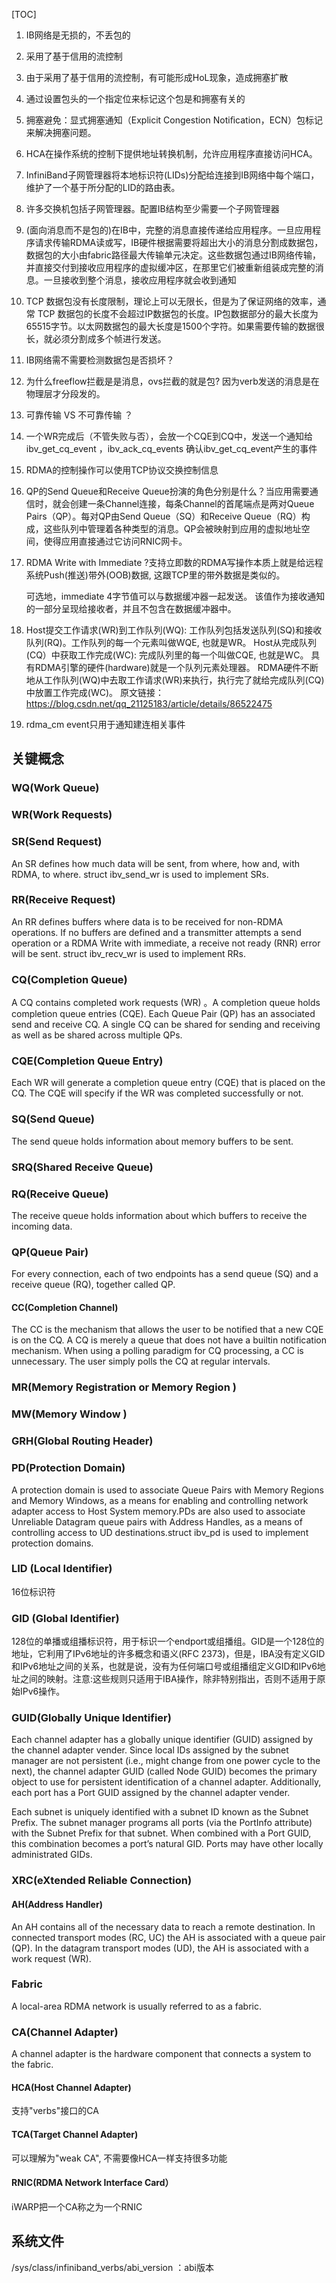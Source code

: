 [TOC]

1. IB网络是无损的，不丢包的

2. 采用了基于信用的流控制

3. 由于采用了基于信用的流控制，有可能形成HoL现象，造成拥塞扩散

4. 通过设置包头的一个指定位来标记这个包是和拥塞有关的

5. 拥塞避免：显式拥塞通知（Explicit Congestion Notiﬁcation，ECN）包标记来解决拥塞问题。

6. HCA在操作系统的控制下提供地址转换机制，允许应用程序直接访问HCA。

7. InfiniBand子网管理器将本地标识符(LIDs)分配给连接到IB网络中每个端口，维护了一个基于所分配的LID的路由表。

8. 许多交换机包括子网管理器。配置IB结构至少需要一个子网管理器

9. (面向消息而不是包的)在IB中，完整的消息直接传递给应用程序。一旦应用程序请求传输RDMA读或写，IB硬件根据需要将超出大小的消息分割成数据包，数据包的大小由fabric路径最大传输单元决定。这些数据包通过IB网络传输，并直接交付到接收应用程序的虚拟缓冲区，在那里它们被重新组装成完整的消息。一旦接收到整个消息，接收应用程序就会收到通知

10. TCP 数据包没有长度限制，理论上可以无限长，但是为了保证网络的效率，通常 TCP 数据包的长度不会超过IP数据包的长度。IP包数据部分的最大长度为65515字节。以太网数据包的最大长度是1500个字符。如果需要传输的数据很长，就必须分割成多个帧进行发送。

11. IB网络需不需要检测数据包是否损坏？

12. 为什么freeflow拦截是是消息，ovs拦截的就是包? 因为verb发送的消息是在物理层才分段发的。

13. 可靠传输 VS 不可靠传输 ？

14. 一个WR完成后（不管失败与否），会放一个CQE到CQ中，发送一个通知给ibv_get_cq_event ，ibv_ack_cq_events 确认ibv_get_cq_event产生的事件

15. RDMA的控制操作可以使用TCP协议交换控制信息

16. QP的Send Queue和Receive Queue扮演的角色分别是什么？当应用需要通信时，就会创建一条Channel连接，每条Channel的首尾端点是两对Queue Pairs（QP）。每对QP由Send Queue（SQ）和Receive Queue（RQ）构成，这些队列中管理着各种类型的消息。QP会被映射到应用的虚拟地址空间，使得应用直接通过它访问RNIC网卡。

17. RDMA Write with Immediate ?支持立即数的RDMA写操作本质上就是给远程系统Push(推送)带外(OOB)数据, 这跟TCP里的带外数据是类似的。

    可选地，immediate 4字节值可以与数据缓冲器一起发送。 该值作为接收通知的一部分呈现给接收者，并且不包含在数据缓冲器中。

18. Host提交工作请求(WR)到工作队列(WQ): 工作队列包括发送队列(SQ)和接收队列(RQ)。工作队列的每一个元素叫做WQE, 也就是WR。
    Host从完成队列(CQ）中获取工作完成(WC): 完成队列里的每一个叫做CQE, 也就是WC。
    具有RDMA引擎的硬件(hardware)就是一个队列元素处理器。 RDMA硬件不断地从工作队列(WQ)中去取工作请求(WR)来执行，执行完了就给完成队列(CQ)中放置工作完成(WC)。
    原文链接：https://blog.csdn.net/qq_21125183/article/details/86522475

19. rdma_cm event只用于通知建连相关事件

## 关键概念

### WQ(Work Queue)

### WR(Work Requests)

### SR(Send Request) 

An SR defines how much data will be sent, from where, how and, with RDMA, to where.
struct ibv_send_wr is used to implement SRs. 

### RR(Receive Request)

An RR defines buffers where data is to be received for non-RDMA operations. If no buffers are
defined and a transmitter attempts a send operation or a RDMA Write with immediate, a receive
not ready (RNR) error will be sent. struct ibv_recv_wr is used to implement RRs. 

### CQ(Completion Queue)

A CQ contains completed work requests (WR) 。A completion queue holds completion queue
entries (CQE). Each Queue Pair (QP) has an associated send and receive CQ. A single CQ can be
shared for sending and receiving as well as be shared across multiple QPs. 

### CQE(Completion Queue Entry)

Each WR will generate a completion queue entry (CQE) that is placed on the CQ. The CQE will specify if the WR was completed successfully or not. 

### SQ(Send Queue)

The send queue holds information about memory buffers to be sent.

### SRQ(Shared Receive Queue)



### RQ(Receive Queue)

The receive queue holds information about which buffers to receive the incoming data. 

### QP(Queue Pair)

For every connection, each of two endpoints has a send queue (SQ) and a receive queue (RQ), together called QP.

#### CC(Completion Channel)

The CC is the mechanism that allows the user to be notified that a new CQE is on the CQ. A CQ is merely a queue that does not have a builtin notification mechanism. When using a polling paradigm for CQ processing, a CC is unnecessary. The user simply polls the CQ at regular intervals.  

### MR(Memory Registration or Memory Region )

### MW(Memory Window )





### GRH(Global Routing Header)

### PD(Protection Domain)

A protection domain is used to associate Queue Pairs with Memory Regions and Memory Windows, as a means for enabling and controlling network adapter access to Host System memory.PDs are also used to associate Unreliable Datagram queue pairs with Address Handles, as a means of controlling access to UD destinations.struct ibv_pd is used to implement protection domains. 

### LID (Local Identifier)

16位标识符

### GID (Global Identifier)

128位的单播或组播标识符，用于标识一个endport或组播组。GID是一个128位的地址，它利用了IPv6地址的许多概念和语义(RFC 2373)，但是，IBA没有定义GID和IPv6地址之间的关系，也就是说，没有为任何端口号或组播组定义GID和IPv6地址之间的映射。注意:这些规则只适用于IBA操作，除非特别指出，否则不适用于原始IPv6操作。

### GUID(Globally Unique Identifier)

Each channel adapter has a globally unique identifier (GUID) assigned by the channel adapter vender. Since local IDs assigned by the subnet manager are not persistent (i.e., might change from one power cycle to the next), the channel adapter GUID (called Node GUID) becomes the primary object to use for persistent identification of a channel adapter. Additionally, each port has a Port GUID assigned by the channel adapter vender.   

Each subnet is uniquely identified with a subnet ID known as the Subnet Prefix. The subnet manager programs all ports (via the PortInfo attribute) with the Subnet Prefix for that subnet. When combined with a Port GUID, this combination becomes a port’s natural GID. Ports may have other locally administrated GIDs. 



### XRC(eXtended Reliable Connection)  

#### AH(Address Handler)

An AH contains all of the necessary data to reach a remote destination. In connected transport modes (RC, UC) the AH is associated with a queue pair (QP). In the datagram transport modes (UD), the AH is associated with a work request (WR). 

### Fabric

A local-area RDMA network is usually referred to as a fabric. 

### CA(Channel Adapter)

A channel adapter is the hardware component that connects a system to the fabric.

#### HCA(Host Channel Adapter)

支持"verbs"接口的CA

#### TCA(Target Channel Adapter)

可以理解为"weak CA", 不需要像HCA一样支持很多功能

#### RNIC(RDMA Network Interface Card）

iWARP把一个CA称之为一个RNIC


## 系统文件
/sys/class/infiniband_verbs/abi_version ：abi版本